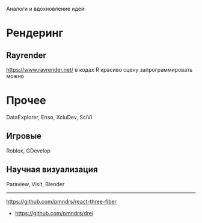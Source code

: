 Аналоги и вдохновление идей

# Рендеринг

## Rayrender
https://www.rayrender.net/
в кодах R красиво сцену запрограммировать можно

# Прочее

DataExplorer, Enso, XcluDev, SciVi

## Игровые
Roblox, GDevelop

## Научная визуализация
Paraview, Visit, Blender

---
https://github.com/pmndrs/react-three-fiber
+ https://github.com/pmndrs/drei